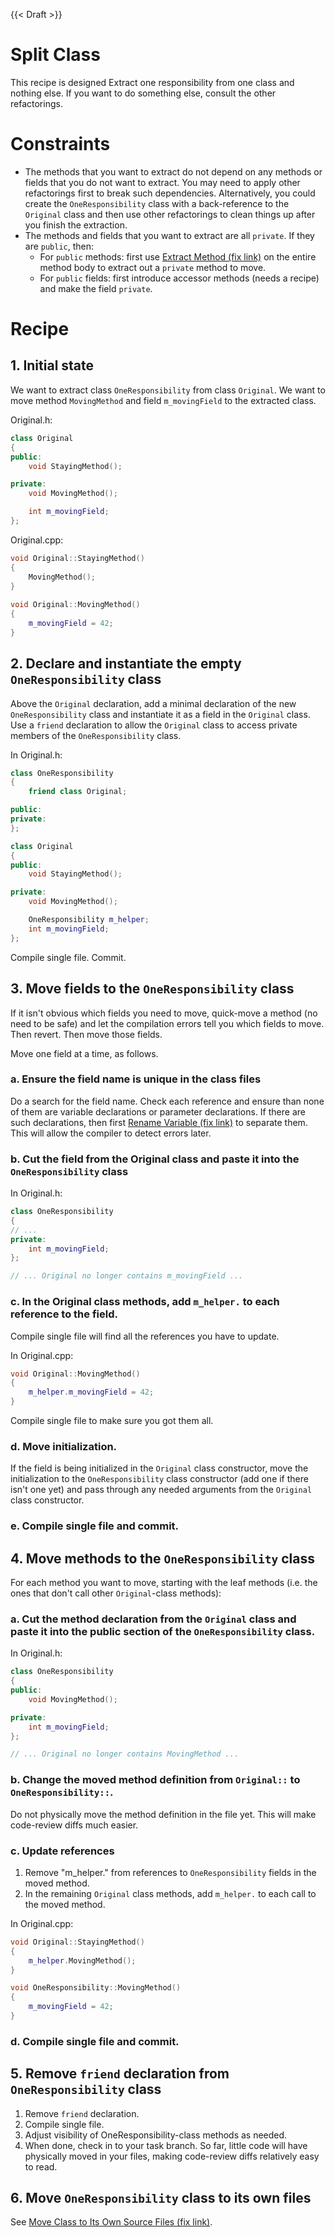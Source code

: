 {{< Draft >}}

# Split Class

This recipe is designed Extract one responsibility from one class and nothing else. If you want to do something else, consult the other refactorings.

# Constraints

* The methods that you want to extract do not depend on any methods or fields that you do not want to extract. You may need to apply other refactorings first to break such dependencies. Alternatively, you could create the `OneResponsibility` class with a back-reference to the `Original` class and then use other refactorings to clean things up after you finish the extraction.
* The methods and fields that you want to extract are all `private`. If they are `public`, then:
  * For `public` methods: first use [Extract Method (fix link)](#) on the entire method body to extract out a `private` method to move.
  * For `public` fields: first introduce accessor methods (needs a recipe) and make the field `private`.

# Recipe

## 1. Initial state

We want to extract class `OneResponsibility` from class `Original`. We want to move method `MovingMethod` and field `m_movingField` to the extracted class.

Original.h:

```cpp
class Original
{
public:
    void StayingMethod();

private:
    void MovingMethod();

    int m_movingField;
};
```

Original.cpp:

```cpp
void Original::StayingMethod()
{
    MovingMethod();
}
  
void Original::MovingMethod()
{
    m_movingField = 42;
}
```

## 2. Declare and instantiate the empty `OneResponsibility` class

Above the `Original` declaration, add a minimal declaration of the new `OneResponsibility` class and instantiate it as a field in the `Original` class. Use a `friend` declaration to allow the `Original` class to access private members of the `OneResponsibility` class.

In Original.h:

```cpp
class OneResponsibility
{
    friend class Original;

public:
private:
};

class Original
{
public:
    void StayingMethod();

private:
    void MovingMethod();

    OneResponsibility m_helper;
    int m_movingField;
};
```

Compile single file. Commit.

## 3. Move fields to the `OneResponsibility` class

If it isn't obvious which fields you need to move, quick-move a method (no need to be safe) and let the compilation errors tell you which fields to move. Then revert. Then move those fields.

Move one field at a time, as follows.

### a. Ensure the field name is unique in the class files

Do a search for the field name. Check each reference and ensure than none of them are variable declarations or parameter declarations. If there are such declarations, then first [Rename Variable (fix link)](#) to separate them. This will allow the compiler to detect errors later.

### b. Cut the field from the Original class and paste it into the `OneResponsibility` class

In Original.h:

```cpp
class OneResponsibility
{
// ...
private:
    int m_movingField;
};

// ... Original no longer contains m_movingField ...
```

### c. In the Original class methods, add `m_helper.` to each reference to the field.

Compile single file will find all the references you have to update.

In Original.cpp:

```cpp
void Original::MovingMethod()
{
    m_helper.m_movingField = 42;
}
```

Compile single file to make sure you got them all.

### d. Move initialization.

If the field is being initialized in the `Original` class constructor, move the initialization to the `OneResponsibility` class constructor (add one if there isn't one yet) and pass through any needed arguments from the `Original` class constructor.

### e. Compile single file and commit.

## 4. Move methods to the `OneResponsibility` class

For each method you want to move, starting with the leaf methods (i.e. the ones that don't call other `Original`-class methods):

### a. Cut the method declaration from the `Original` class and paste it into the public section of the `OneResponsibility` class.

In Original.h:

```cpp
class OneResponsibility
{
public:
    void MovingMethod();

private:
    int m_movingField;
};

// ... Original no longer contains MovingMethod ...
```

### b. Change the moved method definition from `Original::` to `OneResponsibility::`.

Do not physically move the method definition in the file yet. This will make code-review diffs much easier.

### c. Update references

1. Remove "m_helper." from references to `OneResponsibility` fields in the moved method.
2. In the remaining `Original` class methods, add `m_helper.` to each call to the moved method.

In Original.cpp:

```cpp
void Original::StayingMethod()
{
    m_helper.MovingMethod();
}

void OneResponsibility::MovingMethod()
{
    m_movingField = 42;
}
```

### d. Compile single file and commit.

## 5. Remove `friend` declaration from `OneResponsibility` class

1. Remove `friend` declaration.
2. Compile single file.
3. Adjust visibility of OneResponsibility-class methods as needed.
4. When done, check in to your task branch. So far, little code will have physically moved in your files, making code-review diffs relatively easy to read.

## 6. Move `OneResponsibility` class to its own files

See [Move Class to Its Own Source Files (fix link)](#).
